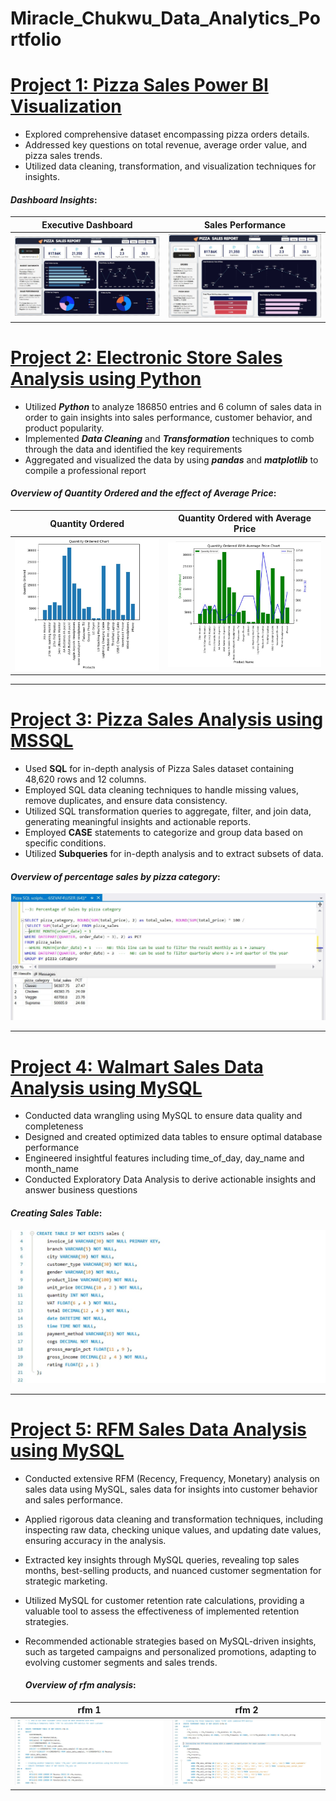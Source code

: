 # Miracle_Chukwu_Data_Analytics_Portfolio

# [Project 1: Pizza Sales Power BI Visualization](https://github.com/miraclechukwu/Pizza-Sales-Power-BI)

- Explored comprehensive dataset encompassing pizza orders details.
- Addressed key questions on total revenue, average order value, and pizza sales trends.
- Utilized data cleaning, transformation, and visualization techniques for insights.

#### _Dashboard Insights_:

Executive Dashboard             |  Sales Performance
:------------------------------:|:--------------------:
![](https://github.com/miraclechukwu/Pizza-Sales-Power-BI/blob/main/executive_dashboard.JPG) |  ![](https://github.com/miraclechukwu/Pizza-Sales-Power-BI/blob/main/sales_performance.JPG)

# [Project 2: Electronic Store Sales Analysis using Python](https://github.com/miraclechukwu/Electronic-Store-Sales-Analysis)

-	Utilized **_Python_** to analyze 186850 entries and 6 column of sales data in order to gain insights into sales performance, customer behavior, and product popularity. 
-	Implemented **_Data Cleaning_** and **_Transformation_** techniques to comb through the data and identified the key requirements 
-	Aggregated and visualized the data by using **_pandas_** and **_matplotlib_** to compile a professional report

#### _Overview of Quantity Ordered and the effect of Average Price_:

Quantity Ordered                |  Quantity Ordered with Average Price
:------------------------------:|:--------------------:
![](quantity_ordered_chart.JPG) |  ![](quantity_ordered_with_average_price.JPG)

---

# [Project 3: Pizza Sales Analysis using MSSQL](https://github.com/miraclechukwu/PIZZA-SALES-ANALYSIS/tree/main)
- Used **SQL** for in-depth analysis of Pizza Sales dataset containing 48,620 rows and 12 columns.
- Employed SQL data cleaning techniques to handle missing values, remove duplicates, and ensure data consistency.
- Utilized SQL transformation queries to aggregate, filter, and join data, generating meaningful insights and actionable reports.
- Employed **CASE** statements to categorize and group data based on specific conditions.
- Utilized **Subqueries** for in-depth analysis and to extract subsets of data.

#### _Overview of percentage sales by pizza category_:

![](https://github.com/miraclechukwu/PIZZA-SALES-ANALYSIS/blob/main/Image%20Folder/percentage_sales_by_category.JPG)

---

# [Project 4: Walmart Sales Data Analysis using MySQL](https://github.com/miraclechukwu/Walmart-Sales-Analysis)
-	Conducted data wrangling using MySQL to ensure data quality and completeness
-	Designed and created optimized data tables to ensure optimal database performance  
-	Engineered insightful features including time_of_day, day_name and month_name 
-	Conducted Exploratory Data Analysis to derive actionable insights and answer business questions  

#### _Creating Sales Table_:

![](https://github.com/miraclechukwu/Walmart-Sales-Analysis/blob/main/create_database.JPG)

---

# [Project 5: RFM Sales Data Analysis using MySQL](https://github.com/miraclechukwu/RFM-Sales-Data-Analysis/tree/main)
- Conducted extensive RFM (Recency, Frequency, Monetary) analysis on sales data using MySQL, sales data for insights into customer behavior and sales performance.
- Applied rigorous data cleaning and transformation techniques, including inspecting raw data, checking unique values, and updating date values, ensuring accuracy in the analysis.
- Extracted key insights through MySQL queries, revealing top sales months, best-selling products, and nuanced customer segmentation for strategic marketing.
- Utilized MySQL for customer retention rate calculations, providing a valuable tool to assess the effectiveness of implemented retention strategies.
- Recommended actionable strategies based on MySQL-driven insights, such as targeted campaigns and personalized promotions, adapting to evolving customer segments and sales trends.

  #### _Overview of rfm analysis_:
  
| rfm 1 | rfm 2 |
|---------|---------|
| ![Alt text 1](https://github.com/miraclechukwu/RFM-Sales-Data-Analysis/blob/main/rfm1.JPG) | ![Alt text 2](https://github.com/miraclechukwu/RFM-Sales-Data-Analysis/blob/main/rfm2.JPG) |

